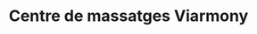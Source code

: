 ---
title: "Centre de massatges Viarmony"
url: /catarroja/centre-de-massatges-viarmony/
shop: masaje
---